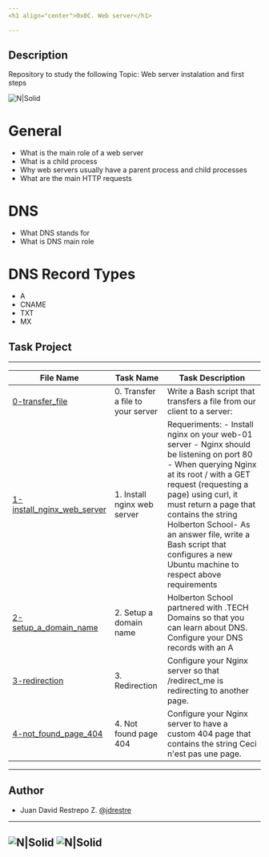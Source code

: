 ```yaml
---
<h1 align="center">0x0C. Web server</h1>

---
```


## Description
Repository to study the following Topic: Web server instalation and first steps

![N|Solid](https://s3.amazonaws.com/intranet-projects-files/holbertonschool-sysadmin_devops/266/8Gu52Qv.png)

# General
- What is the main role of a web server
- What is a child process
- Why web servers usually have a parent process and child processes
- What are the main HTTP requests
# DNS
- What DNS stands for
- What is DNS main role
# DNS Record Types
- A
- CNAME
- TXT
- MX

## Task Project
---
File Name|Task Name|Task Description
---|---|---
[0-transfer_file](https://github.com/jdrestre/holberton-system_engineering-devops/blob/master/0x0C-web_server/0-transfer_file)|0. Transfer a file to your server|Write a Bash script that transfers a file from our client to a server:
[1-install_nginx_web_server](https://github.com/jdrestre/holberton-system_engineering-devops/blob/master/0x0C-web_server/1-install_nginx_web_server)|1. Install nginx web server|Requeriments: - Install nginx on your web-01 server - Nginx should be listening on port 80 - When querying Nginx at its root / with a GET request (requesting a page) using curl, it must return a page that contains the string Holberton School- As an answer file, write a Bash script that configures a new Ubuntu machine to respect above requirements
[2-setup_a_domain_name](https://github.com/jdrestre/holberton-system_engineering-devops/blob/master/0x0C-web_server/2-setup_a_domain_name)|2. Setup a domain name|Holberton School partnered with .TECH Domains so that you can learn about DNS. Configure your DNS records with an A
[3-redirection](https://github.com/jdrestre/holberton-system_engineering-devops/blob/master/0x0C-web_server/3-redirection)|3. Redirection|Configure your Nginx server so that /redirect_me is redirecting to another page.
[4-not_found_page_404](https://github.com/jdrestre/holberton-system_engineering-devops/blob/master/0x0C-web_server/4-not_found_page_404)|4. Not found page 404|Configure your Nginx server to have a custom 404 page that contains the string Ceci n'est pas une page.


---
## Author

- Juan David Restrepo Z. [@jdrestre](https://twitter.com/jdrestre)

---
![N|Solid](https://www.holbertonschool.com/holberton-logo.png) ![N|Solid](https://intranet.hbtn.io/assets/holberton-logo-coral-27055cb2f875eb10bf3b3942e52a24581bc0667695bdc856d4f08b469b678000.png)
---
